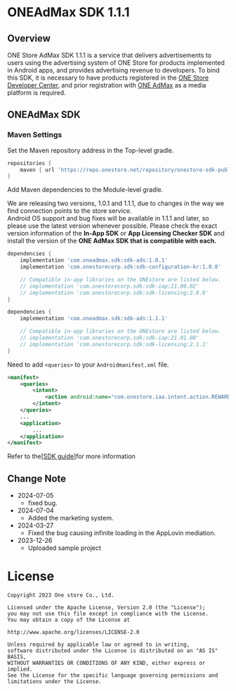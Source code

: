 # ONEAdMax SDK 1.1.1

## Overview

ONE Store AdMax SDK 1.1.1 is a service that delivers advertisements to users using the advertising system of ONE Store for products implemented in Android apps, and provides advertising revenue to developers. To bind this SDK, it is necessary to have products registered in the [ONE Store Developer Center](http://dev.onestore.co.kr/), and prior registration with [ONE AdMax](http://oneadmax.com) as a media platform is required.


## ONEAdMax SDK

### Maven Settings

Set the Maven repository address in the Top-level gradle.

```groovy
repositories {
    maven { url 'https://repo.onestore.net/repository/onestore-sdk-public' }
}
```

Add Maven dependencies to the Module-level gradle.

We are releasing two versions, 1.0.1 and 1.1.1, due to changes in the way we find connection points to the store service.<br/>
Android OS support and bug fixes will be available in 1.1.1 and later, so please use the latest version whenever possible.
Please check the exact version information of the **In-App SDK** or **App Licensing Checker SDK** and install the version of the **ONE AdMax SDK that is compatible with each.**

```groovy
dependencies {
    implementation 'com.oneadmax.sdk:sdk-ads:1.0.1'
    implementation 'com.onestorecorp.sdk:sdk-configuration-kr:1.0.0'

    // Compatible in-app libraries on the ONEstore are listed below.
    // implementation 'com.onestorecorp.sdk:sdk-iap:21.00.02'
    // implementation 'com.onestorecorp.sdk:sdk-licensing:2.0.0'
}
```

```groovy
dependencies {
    implementation 'com.oneadmax.sdk:sdk-ads:1.1.1'

    // Compatible in-app libraries on the ONEstore are listed below.
    // implementation 'com.onestorecorp.sdk:sdk-iap:21.01.00'
    // implementation 'com.onestorecorp.sdk:sdk-licensing:2.1.1'
}
```
Need to add `<queries>` to your `Androidmanifest.xml` file.

```xml
<manifest>
    <queries>
        <intent>
            <action android:name="com.onestore.iaa.intent.action.REWARD" />
        </intent>
    </queries>
    ...
    <application>
        ...
    </application>
</manifest>

```

Refer to the[[SDK guide]](http://https://one-admax-organization.gitbook.io/one-admax-sdk/oamsdk)for more information

## Change Note
* 2024-07-05
	* fixed bug. 
* 2024-07-04
	* Added the marketing system. 
* 2024-03-27
	* Fixed the bug causing infinite loading in the AppLovin mediation.
* 2023-12-26
	* Uploaded sample project

# License
```
Copyright 2023 One store Co., Ltd.

Licensed under the Apache License, Version 2.0 (the "License"); 
you may not use this file except in compliance with the License.
You may obtain a copy of the License at

http://www.apache.org/licenses/LICENSE-2.0

Unless required by applicable law or agreed to in writing, 
software distributed under the License is distributed on an "AS IS" BASIS, 
WITHOUT WARRANTIES OR CONDITIONS OF ANY KIND, either express or implied. 
See the License for the specific language governing permissions and
limitations under the License.
